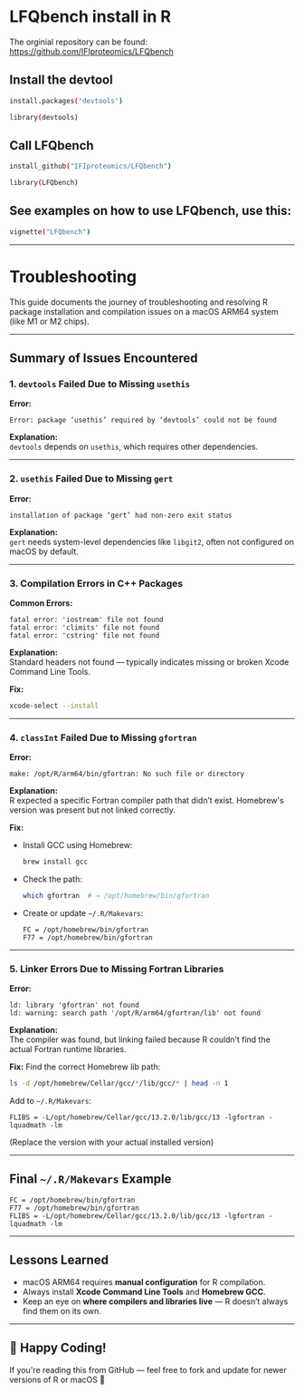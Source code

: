 # LFQbench install in R

The orginial repository can be found: https://github.com/IFIproteomics/LFQbench

## Install the devtool
```bash
install.packages("devtools")
```

```bash
library(devtools)
```

## Call LFQbench

```bash
install_github("IFIproteomics/LFQbench")
```

```bash
library(LFQbench)
```

## See examples on how to use LFQbench, use this:

```bash
vignette("LFQbench")
```

---

#  Troubleshooting

This guide documents the journey of troubleshooting and resolving R package installation and compilation issues on a macOS ARM64 system (like M1 or M2 chips).

---

##  Summary of Issues Encountered

### 1. `devtools` Failed Due to Missing `usethis`

**Error:**
```
Error: package ‘usethis’ required by ‘devtools’ could not be found
```

**Explanation:**  
`devtools` depends on `usethis`, which requires other dependencies.

---

### 2. `usethis` Failed Due to Missing `gert`

**Error:**
```
installation of package ‘gert’ had non-zero exit status
```

**Explanation:**  
`gert` needs system-level dependencies like `libgit2`, often not configured on macOS by default.

---

### 3. Compilation Errors in C++ Packages

**Common Errors:**
```
fatal error: 'iostream' file not found
fatal error: 'climits' file not found
fatal error: 'cstring' file not found
```

**Explanation:**  
Standard headers not found — typically indicates missing or broken Xcode Command Line Tools.

**Fix:**
```bash
xcode-select --install
```

---

### 4. `classInt` Failed Due to Missing `gfortran`

**Error:**
```
make: /opt/R/arm64/bin/gfortran: No such file or directory
```

**Explanation:**  
R expected a specific Fortran compiler path that didn’t exist. Homebrew's version was present but not linked correctly.

**Fix:**
- Install GCC using Homebrew:
  ```bash
  brew install gcc
  ```
- Check the path:
  ```bash
  which gfortran  # → /opt/homebrew/bin/gfortran
  ```
- Create or update `~/.R/Makevars`:
  ```make
  FC = /opt/homebrew/bin/gfortran
  F77 = /opt/homebrew/bin/gfortran
  ```

---

### 5. Linker Errors Due to Missing Fortran Libraries

**Error:**
```
ld: library 'gfortran' not found
ld: warning: search path '/opt/R/arm64/gfortran/lib' not found
```

**Explanation:**  
The compiler was found, but linking failed because R couldn’t find the actual Fortran runtime libraries.

**Fix:**
Find the correct Homebrew lib path:
```bash
ls -d /opt/homebrew/Cellar/gcc/*/lib/gcc/* | head -n 1
```

Add to `~/.R/Makevars`:
```make
FLIBS = -L/opt/homebrew/Cellar/gcc/13.2.0/lib/gcc/13 -lgfortran -lquadmath -lm
```

(Replace the version with your actual installed version)

---

##  Final `~/.R/Makevars` Example

```make
FC = /opt/homebrew/bin/gfortran
F77 = /opt/homebrew/bin/gfortran
FLIBS = -L/opt/homebrew/Cellar/gcc/13.2.0/lib/gcc/13 -lgfortran -lquadmath -lm
```

---

##  Lessons Learned

- macOS ARM64 requires **manual configuration** for R compilation.
- Always install **Xcode Command Line Tools** and **Homebrew GCC**.
- Keep an eye on **where compilers and libraries live** — R doesn’t always find them on its own.

---

## 🙌 Happy Coding!

If you're reading this from GitHub — feel free to fork and update for newer versions of R or macOS 🎉
